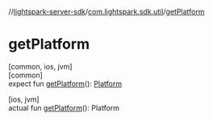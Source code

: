 //[lightspark-server-sdk](../../index.md)/[com.lightspark.sdk.util](index.md)/[getPlatform](get-platform.md)

# getPlatform

[common, ios, jvm]\
[common]\
expect fun [getPlatform](get-platform.md)(): [Platform](-platform/index.md)

[ios, jvm]\
actual fun [getPlatform](get-platform.md)(): Platform
